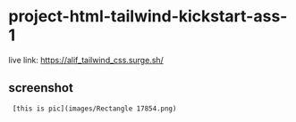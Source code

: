 # project-html-tailwind-kickstart-ass-1

live link: https://alif_tailwind_css.surge.sh/


## screenshot
    

     [this is pic](images/Rectangle 17854.png)


 
